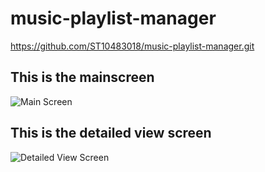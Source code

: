 # music-playlist-manager
https://github.com/ST10483018/music-playlist-manager.git
## This is the mainscreen
![Main Screen](https://github.com/user-attachments/assets/9267d56a-9573-4f32-8668-2f31d8654c1a)
## This is the detailed view screen 
![Detailed View Screen](https://github.com/user-attachments/assets/bec8fc52-dec6-4a0e-a872-0c53b0c503b2)
